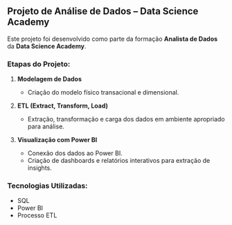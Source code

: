## Projeto de Análise de Dados – Data Science Academy

Este projeto foi desenvolvido como parte da formação **Analista de Dados** da **Data Science Academy**.

### Etapas do Projeto:
1. **Modelagem de Dados**  
   - Criação do modelo físico transacional e dimensional.

2. **ETL (Extract, Transform, Load)**  
   - Extração, transformação e carga dos dados em ambiente apropriado para análise.

3. **Visualização com Power BI**  
   - Conexão dos dados ao Power BI.  
   - Criação de dashboards e relatórios interativos para extração de insights.

### Tecnologias Utilizadas:
- SQL
- Power BI
- Processo ETL
